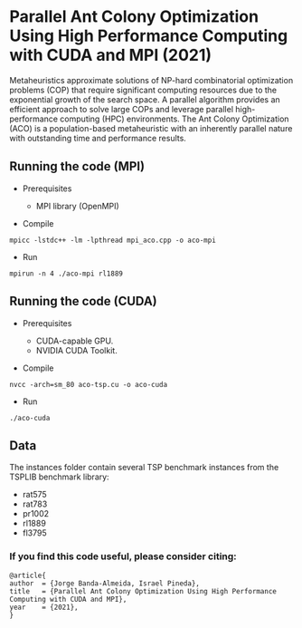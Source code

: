 # Parallel Ant Colony Optimization Using High Performance Computing with CUDA and MPI (2021)

Metaheuristics approximate solutions of NP-hard combinatorial optimization problems (COP) that require significant computing resources due to the exponential growth of the search space. A parallel algorithm provides an efficient approach to solve large COPs and leverage parallel high-performance computing (HPC) environments. The Ant Colony Optimization (ACO) is a population-based metaheuristic with an inherently parallel nature with outstanding time and performance results. 

## Running the code (MPI)
- Prerequisites 
  - MPI library (OpenMPI)

- Compile <br>
```
mpicc -lstdc++ -lm -lpthread mpi_aco.cpp -o aco-mpi
```
- Run <br>
```
mpirun -n 4 ./aco-mpi rl1889
```
## Running the code (CUDA)
- Prerequisites 
  - CUDA-capable GPU.
  - NVIDIA CUDA Toolkit.

- Compile <br>
```
nvcc -arch=sm_80 aco-tsp.cu -o aco-cuda
```
- Run
```
./aco-cuda
```

## Data
The instances folder contain several TSP benchmark instances from the TSPLIB benchmark library:
- rat575
- rat783
- pr1002
- rl1889
- fl3795


### If you find this code useful, please consider citing:

  ```
  @article{ 
  author  = {Jorge Banda-Almeida, Israel Pineda},
  title   = {Parallel Ant Colony Optimization Using High Performance Computing with CUDA and MPI},
  year    = {2021},
  }
